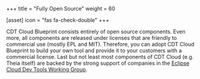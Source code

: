 +++
title = "Fully Open Source"
weight = 60

[asset]
  icon = "fas fa-check-double"
+++

CDT Cloud Blueprint consists entirely of open source components.
Even more, all components are released under licenses that are friendly to commercial use (mostly EPL and MIT).
Therefore, you can adopt CDT Cloud Blueprint to build your own tool and provide it to your customers with a commercial license.
Last but not least most components of CDT Cloud (e.g. Theia itself) are backed by the strong support of companies in the [Eclipse Cloud Dev Tools Working Group](https://ecdtools.eclipse.org).
